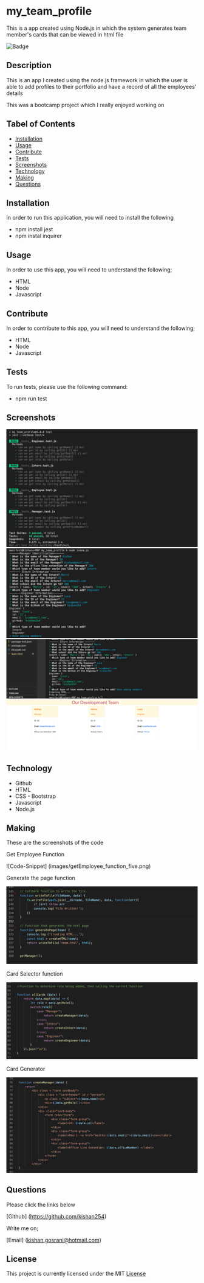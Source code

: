 # my_team_profile
This is a app created using Node.js in which the system generates team member's cards that can be viewed in html file

![Badge](https://img.shields.io/github/license/kishan254/my_team_profile?style=flat-square)

## Description

This is an app I created using the node.js framework in which the user is able to add profiles to their portfolio and have a record of all the employees' details

This was a bootcamp project which I really enjoyed working on

## Tabel of Contents

* [Installation](#installation)
* [Usage](#usage)
* [Contribute](#contribute)
* [Tests](#tests)
* [Screenshots](#screenshots)
* [Technology](#technology)
* [Making](#making)
* [Questions](#questions)

## Installation

In order to run this application, you will need to install the following

- npm install jest
- npm instal inquirer

## Usage

In order to use this app, you will need to understand the following;

- HTML
- Node
- Javascript

## Contribute

In order to contribute to this app, you will need to understand the following;

- HTML
- Node
- Javascript

## Tests

To run tests, please use the following command:

- npm run test

## Screenshots

![image_one](images/npm_test_one.png)
![image_two](images/node_test_two.png)
![image_three](images/html_created_three.png)
![image_four](images/html_live_four.png)

## Technology

- Github
- HTML
- CSS - Bootstrap
- Javascript
- Node.js

## Making

These are the screenshots of the code 

Get Employee Function

![Code-Snippet] (images/getEmployee_function_five.png)

Generate the page function

![Code-Snippet](images/create_page_function_six.png)

Card Selector function 

![Code-Snippet](images/allCard_create_function_seven.png)

Card Generator 

![Code-Snippet](images/card_generator_eight.png)

## Questions

Please click the links below

[Github] (https://github.com/kishan254)

Write me on;

[Email] (kishan.gosrani@hotmail.com)

## License

This project is currently licensed under the MIT [License](https://choosealicense.com/licenses/mit/)